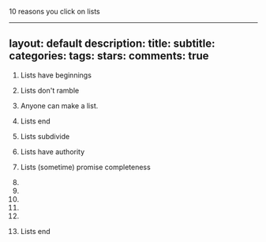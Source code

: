 10 reasons you click on lists

---
layout: default
description:
title:
subtitle:
categories:
tags:
stars:
comments: true
---


1. Lists have beginnings
2. Lists don't ramble
3. Anyone can make a list.
10. Lists end


1. Lists subdivide
2. Lists have authority
3. Lists (sometime) promise completeness
4. 
5.
6.
7.
8.
9. Lists end